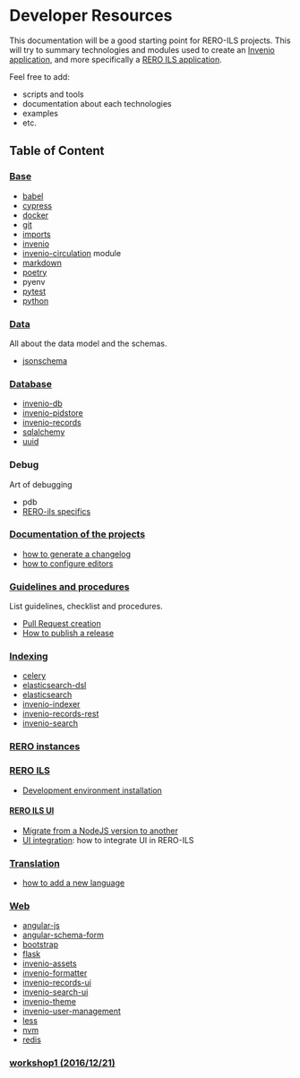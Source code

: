# Developer Resources

This documentation will be a good starting point for RERO-ILS projects. This
will try to summary technologies and modules used to create an [Invenio
application][1], and more specifically a [RERO ILS application][2].

Feel free to add:

  * scripts and tools
  * documentation about each technologies
  * examples
  * etc.

[1]: https://invenio.readthedocs.io
[2]: https://github.com/rero/rero-ils

## Table of Content

### [Base](./base/README.md)

- [babel](base/babel.md)
- [cypress](base/cypress.md)
- [docker](base/docker.md)
- [git](base/git.md)
- [imports](base/imports.md)
- [invenio](base/invenio.md)
- [invenio-circulation](base/invenio-circulation.md) module
- [markdown](base/markdown.md)
- [poetry](base/poetry.md)
- pyenv
- [pytest](base/pytest.md)
- [python](base/python.md)

### [Data](data/README.md)

All about the data model and the schemas.

- [jsonschema](data/jsonschema.md)

### [Database](database/README.md)

- [invenio-db](database/invenio-db.md)
- [invenio-pidstore](database/invenio-pidstore.md)
- [invenio-records](database/invenio-records.md)
- [sqlalchemy](database/sqlalchemy.md)
- [uuid](database/uuid.md)

### Debug

Art of debugging

- pdb
- [RERO-ils specifics](debug/rero-ils-specifics.md)


### [Documentation of the projects](documentation/README.md)

- [how to generate a changelog](documentation/generate-changelog.md)
- [how to configure editors](documentation/editor-configurations.md)

### [Guidelines and procedures](./guidelines/README.md)

List guidelines, checklist and procedures.

- [Pull Request creation](guidelines/pull-rquests.md)
- [How to publish a release](guidelines/release-publication.md)

### [Indexing](indexing/README.md)

- [celery](indexing/celery.md)
- [elasticsearch-dsl](indexing/elasticsearch-dsl.md)
- [elasticsearch](indexing/elasticsearch.md)
- [invenio-indexer](indexing/invenio-indexer.md)
- [invenio-records-rest](indexing/invenio-records-rest.md)
- [invenio-search](indexing/invenio-search.md)

### [RERO instances](rero-instances/README.md)

### [RERO ILS](rero-instances/README.md#rero-ils)

- [Development environment installation](rero-instances/rero-ils/dev_installation.md)

#### [RERO ILS UI](rero-instances/README.md#rero-ils-ui)

- [Migrate from a NodeJS version to another](web/nvm.md#migration)
- [UI integration](rero-instances/rero-ils-ui/ui-integration.md):
  how to integrate UI in RERO-ILS

### [Translation](translation/README.md)

- [how to add a new language](translation/add-language.md)

### [Web](web/README.md)

- [angular-js](web/angular-js.md)
- [angular-schema-form](web/angular-schema-form.md)
- [bootstrap](web/bootstrap.md)
- [flask](web/flask.md)
- [invenio-assets](web/invenio-assets.md)
- [invenio-formatter](web/invenio-formatter.md)
- [invenio-records-ui](web/invenio-records-ui.md)
- [invenio-search-ui](web/invenio-search-ui.md)
- [invenio-theme](web/invenio-theme.md)
- [invenio-user-management](web/invenio-user.md)
- [less](web/less.md)
- [nvm](web/nvm.md)
- [redis](web/redis.md)

### [workshop1 (2016/12/21)](workshop/workshop1.md#workshop-1)
